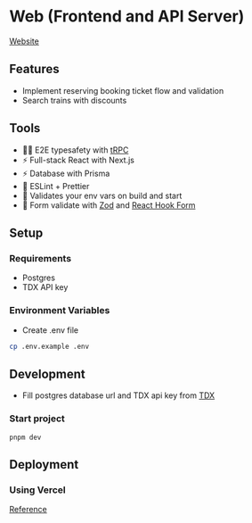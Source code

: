 # Web (Frontend and API Server)

[Website](https://thsr-auto-buy.vercel.app/)

## Features

- Implement reserving booking ticket flow and validation
- Search trains with discounts

## Tools

- 🧙‍♂️ E2E typesafety with [tRPC](https://trpc.io)
- ⚡ Full-stack React with Next.js
- ⚡ Database with Prisma
- 🎨 ESLint + Prettier
- 🔐 Validates your env vars on build and start
- 🦺 Form validate with [Zod](https://zod.dev/) and [React Hook Form](https://react-hook-form.com/)

## Setup

### Requirements

- Postgres
- TDX API key

### Environment Variables

- Create .env file

```bash
cp .env.example .env
```

## Development

- Fill postgres database url and TDX api key from [TDX](https://tdx.transportdata.tw/)

### Start project

```
pnpm dev
```

## Deployment

### Using Vercel

[Reference](https://vercel.com/blog/monorepos#get-started-with-monorepos)
